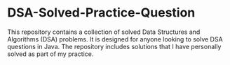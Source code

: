 # DSA-Solved-Practice-Question
This repository contains a collection of solved Data Structures and Algorithms (DSA) problems. It is designed for anyone looking to solve DSA questions in Java. The repository includes solutions that I have personally solved as part of my practice.
